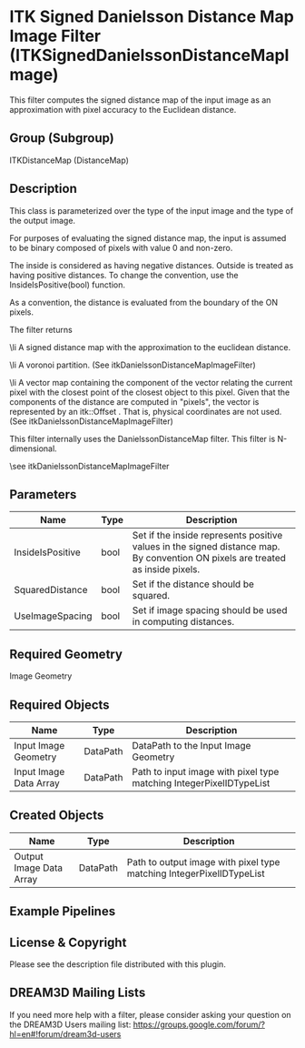 # ITK Signed Danielsson Distance Map Image Filter (ITKSignedDanielssonDistanceMapImage)

This filter computes the signed distance map of the input image as an approximation with pixel accuracy to the Euclidean distance.

## Group (Subgroup)

ITKDistanceMap (DistanceMap)

## Description

This class is parameterized over the type of the input image and the type of the output image.

For purposes of evaluating the signed distance map, the input is assumed to be binary composed of pixels with value 0 and non-zero.

The inside is considered as having negative distances. Outside is treated as having positive distances. To change the convention, use the InsideIsPositive(bool) function.

As a convention, the distance is evaluated from the boundary of the ON pixels.

The filter returns

\li A signed distance map with the approximation to the euclidean distance.

\li A voronoi partition. (See itkDanielssonDistanceMapImageFilter)

\li A vector map containing the component of the vector relating the current pixel with the closest point of the closest object to this pixel. Given that the components of the distance are computed in "pixels", the vector is represented by an itk::Offset . That is, physical coordinates are not used. (See itkDanielssonDistanceMapImageFilter)




This filter internally uses the DanielssonDistanceMap filter. This filter is N-dimensional.

\see itkDanielssonDistanceMapImageFilter

## Parameters

| Name | Type | Description |
|------|------|-------------|
| InsideIsPositive | bool | Set if the inside represents positive values in the signed distance map. By convention ON pixels are treated as inside pixels. |
| SquaredDistance | bool | Set if the distance should be squared. |
| UseImageSpacing | bool | Set if image spacing should be used in computing distances. |

## Required Geometry

Image Geometry

## Required Objects

| Name |Type | Description |
|-----|------|-------------|
| Input Image Geometry | DataPath | DataPath to the Input Image Geometry |
| Input Image Data Array | DataPath | Path to input image with pixel type matching IntegerPixelIDTypeList |

## Created Objects

| Name |Type | Description |
|-----|------|-------------|
| Output Image Data Array | DataPath | Path to output image with pixel type matching IntegerPixelIDTypeList |

## Example Pipelines


## License & Copyright

Please see the description file distributed with this plugin.


## DREAM3D Mailing Lists

If you need more help with a filter, please consider asking your question on the DREAM3D Users mailing list:
https://groups.google.com/forum/?hl=en#!forum/dream3d-users


